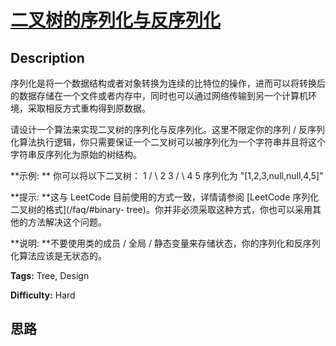 # [二叉树的序列化与反序列化][title]

## Description

序列化是将一个数据结构或者对象转换为连续的比特位的操作，进而可以将转换后的数据存储在一个文件或者内存中，同时也可以通过网络传输到另一个计算机环境，采取相反方式重构得到原数据。

请设计一个算法来实现二叉树的序列化与反序列化。这里不限定你的序列 /
反序列化算法执行逻辑，你只需要保证一个二叉树可以被序列化为一个字符串并且将这个字符串反序列化为原始的树结构。

**示例:  **
            你可以将以下二叉树：            1       / \      2   3         / \        4   5        序列化为 "[1,2,3,null,null,4,5]"

**提示:  **这与 LeetCode 目前使用的方式一致，详情请参阅 [LeetCode 序列化二叉树的格式](/faq/#binary-
tree)。你并非必须采取这种方式，你也可以采用其他的方法解决这个问题。

**说明:  **不要使用类的成员 / 全局 / 静态变量来存储状态，你的序列化和反序列化算法应该是无状态的。


**Tags:** Tree, Design

**Difficulty:** Hard

## 思路

[title]: https://leetcode-cn.com/problems/serialize-and-deserialize-binary-tree
